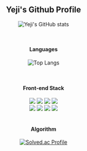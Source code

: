 <!--
**Yeji-J/Yeji-J** is a ✨ _special_ ✨ repository because its `README.md` (this file) appears on your GitHub profile.

Here are some ideas to get you started:

- 🔭 I’m currently working on ...
- 🌱 I’m currently learning ...
- 👯 I’m looking to collaborate on ...
- 🤔 I’m looking for help with ...
- 💬 Ask me about ...
- 📫 How to reach me: ...
- 😄 Pronouns: ...
- ⚡ Fun fact: ...
-->

<div align="center">
  <h2>Yeji's Github Profile</h2>

![Yeji's GitHub stats](https://github-readme-stats.vercel.app/api?username=Yeji-J&theme=dracula&show_icons=true)

  <br/>

<h4>Languages</h4>

![Top Langs](https://github-readme-stats.vercel.app/api/top-langs/?username=Yeji-J&layout=compact)

  <br/>

  <h4>Front-end Stack</h4>
  <img src="https://img.shields.io/badge/HTML-E34F26?style=flat-square&logo=HTML5&logoColor=white"/>
  <img src="https://img.shields.io/badge/CSS-1572B6?style=flat-square&logo=CSS3&logoColor=white"/>
  <img src="https://img.shields.io/badge/Bootstrap-7952B3?style=flat-square&logo=Bootstrap&logoColor=white"/>
  <img src="https://img.shields.io/badge/styled components-DB7093?style=flat-square&logo=styled-components&logoColor=white"/>

  <br/>

  <img src="https://img.shields.io/badge/JavaScript-F7DF1E?style=flat-square&logo=Javascript&logoColor=white"/>
  <img src="https://img.shields.io/badge/Vue.js-4FC08D?style=flat-square&logo=Vue.js&logoColor=white"/>
  <img src="https://img.shields.io/badge/React-61DAFB?style=flat-square&logo=React&logoColor=white"/>
  <img src="https://img.shields.io/badge/Redux-764ABC?style=flat-square&logo=Redux&logoColor=white"/>

  <br/>
  <br/>
  <h4>Algorithm</h4>

[![Solved.ac Profile](http://mazassumnida.wtf/api/v2/generate_badge?boj=yzii)](https://solved.ac/yzii/)

</div>
